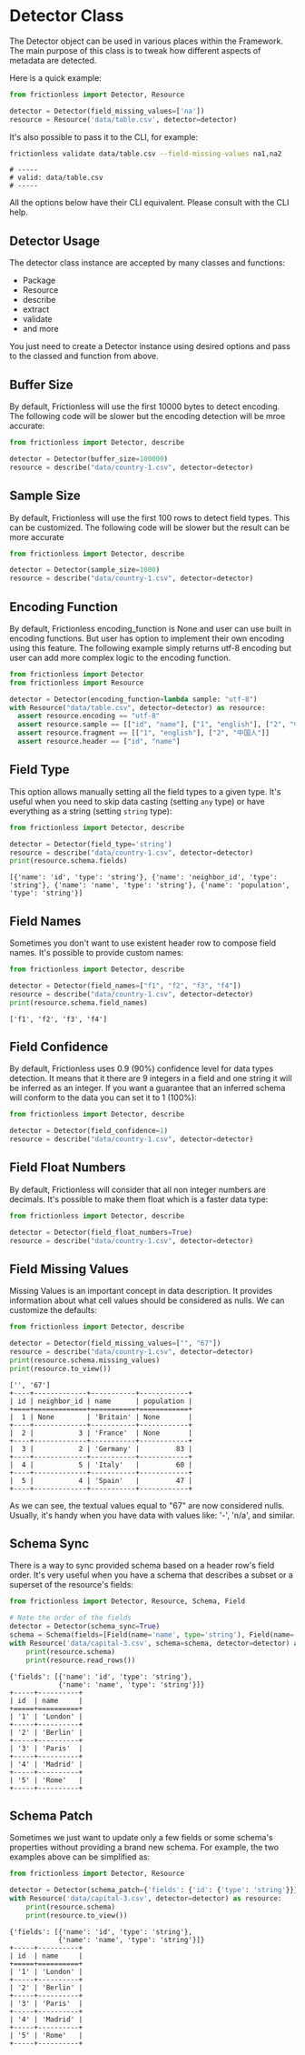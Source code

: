 # Detector Class

The Detector object can be used in various places within the Framework. The main purpose of this class is to tweak how different aspects of metadata are detected.

Here is a quick example:

```python title="Python"
from frictionless import Detector, Resource

detector = Detector(field_missing_values=['na'])
resource = Resource('data/table.csv', detector=detector)
```

It's also possible to pass it to the CLI, for example:

```bash title="CLI"
frictionless validate data/table.csv --field-missing-values na1,na2
```
```
# -----
# valid: data/table.csv
# -----
```

All the options below have their CLI equivalent. Please consult with the CLI help.

## Detector Usage

The detector class instance are accepted by many classes and functions:

- Package
- Resource
- describe
- extract
- validate
- and more

You just need to create a Detector instance using desired options and pass to the classed and function from above.

## Buffer Size

By default, Frictionless will use the first 10000 bytes to detect encoding. The following code will be slower but the encoding detection will be mroe accurate:

```python title="Python"
from frictionless import Detector, describe

detector = Detector(buffer_size=100000)
resource = describe("data/country-1.csv", detector=detector)
```

## Sample Size

By default, Frictionless will use the first 100 rows to detect field types. This can be customized. The following code will be slower but the result can be more accurate

```python title="Python"
from frictionless import Detector, describe

detector = Detector(sample_size=1000)
resource = describe("data/country-1.csv", detector=detector)
```


## Encoding Function

By default, Frictionless encoding_function is None and user can use built in encoding functions. But user has option to implement their own encoding using this feature. The following example simply returns utf-8 encoding but user can add more complex logic to the encoding function.

```python title="Python"
from frictionless import Detector
from frictionless import Resource

detector = Detector(encoding_function=lambda sample: "utf-8")
with Resource("data/table.csv", detector=detector) as resource:
  assert resource.encoding == "utf-8"
  assert resource.sample == [["id", "name"], ["1", "english"], ["2", "中国人"]]
  assert resource.fragment == [["1", "english"], ["2", "中国人"]]
  assert resource.header == ["id", "name"]
```

## Field Type

This option allows manually setting all the field types to a given type. It's useful when you need to skip data casting (setting `any` type) or have everything as a string (setting `string` type):

```python title="Python"
from frictionless import Detector, describe

detector = Detector(field_type='string')
resource = describe("data/country-1.csv", detector=detector)
print(resource.schema.fields)
```
```
[{'name': 'id', 'type': 'string'}, {'name': 'neighbor_id', 'type': 'string'}, {'name': 'name', 'type': 'string'}, {'name': 'population', 'type': 'string'}]
```

## Field Names

Sometimes you don't want to use existent header row to compose field names. It's possible to provide custom names:

```python title="Python"
from frictionless import Detector, describe

detector = Detector(field_names=["f1", "f2", "f3", "f4"])
resource = describe("data/country-1.csv", detector=detector)
print(resource.schema.field_names)
```
```
['f1', 'f2', 'f3', 'f4']
```

## Field Confidence

By default, Frictionless uses 0.9 (90%) confidence level for data types detection. It means that it there are 9 integers in a field and one string it will be inferred as an integer. If you want a guarantee that an inferred schema will conform to the data you can set it to 1 (100%):

```python title="Python"
from frictionless import Detector, describe

detector = Detector(field_confidence=1)
resource = describe("data/country-1.csv", detector=detector)
```

## Field Float Numbers

By default, Frictionless will consider that all non integer numbers are decimals. It's possible to make them float which is a faster data type:

```python title="Python"
from frictionless import Detector, describe

detector = Detector(field_float_numbers=True)
resource = describe("data/country-1.csv", detector=detector)
```

## Field Missing Values

Missing Values is an important concept in data description. It provides information about what cell values should be considered as nulls. We can customize the defaults:

```python title="Python"
from frictionless import Detector, describe

detector = Detector(field_missing_values=["", "67"])
resource = describe("data/country-1.csv", detector=detector)
print(resource.schema.missing_values)
print(resource.to_view())
```
```
['', '67']
+----+-------------+-----------+------------+
| id | neighbor_id | name      | population |
+====+=============+===========+============+
|  1 | None        | 'Britain' | None       |
+----+-------------+-----------+------------+
|  2 |           3 | 'France'  | None       |
+----+-------------+-----------+------------+
|  3 |           2 | 'Germany' |         83 |
+----+-------------+-----------+------------+
|  4 |           5 | 'Italy'   |         60 |
+----+-------------+-----------+------------+
|  5 |           4 | 'Spain'   |         47 |
+----+-------------+-----------+------------+
```

As we can see, the textual values equal to "67" are now considered nulls. Usually, it's handy when you have data with values like: '-', 'n/a', and similar.

## Schema Sync

There is a way to sync provided schema based on a header row's field order. It's very useful when you have a schema that describes a subset or a superset of the resource's fields:

```python title="Python"
from frictionless import Detector, Resource, Schema, Field

# Note the order of the fields
detector = Detector(schema_sync=True)
schema = Schema(fields=[Field(name='name', type='string'), Field(name='id', type='string')])
with Resource('data/capital-3.csv', schema=schema, detector=detector) as resource:
    print(resource.schema)
    print(resource.read_rows())
```
```
{'fields': [{'name': 'id', 'type': 'string'},
            {'name': 'name', 'type': 'string'}]}
+-----+----------+
| id  | name     |
+=====+==========+
| '1' | 'London' |
+-----+----------+
| '2' | 'Berlin' |
+-----+----------+
| '3' | 'Paris'  |
+-----+----------+
| '4' | 'Madrid' |
+-----+----------+
| '5' | 'Rome'   |
+-----+----------+
```

## Schema Patch

Sometimes we just want to update only a few fields or some schema's properties without providing a brand new schema. For example, the two examples above can be simplified as:

```python title="Python"
from frictionless import Detector, Resource

detector = Detector(schema_patch={'fields': {'id': {'type': 'string'}}})
with Resource('data/capital-3.csv', detector=detector) as resource:
    print(resource.schema)
    print(resource.to_view())
```
```
{'fields': [{'name': 'id', 'type': 'string'},
            {'name': 'name', 'type': 'string'}]}
+-----+----------+
| id  | name     |
+=====+==========+
| '1' | 'London' |
+-----+----------+
| '2' | 'Berlin' |
+-----+----------+
| '3' | 'Paris'  |
+-----+----------+
| '4' | 'Madrid' |
+-----+----------+
| '5' | 'Rome'   |
+-----+----------+
```
